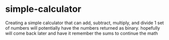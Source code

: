 # simple-calculator
Creating a simple calculator that can add, subtract, multiply, and divide 1 set of numbers
will potentially have the numbers returned as binary.
hopefully will come back later and have it remember the sums to continue the math